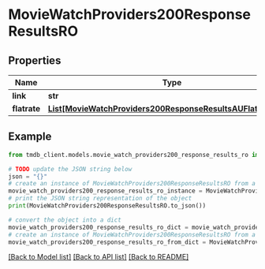 # MovieWatchProviders200ResponseResultsRO


## Properties

Name | Type | Description | Notes
------------ | ------------- | ------------- | -------------
**link** | **str** |  | [optional] 
**flatrate** | [**List[MovieWatchProviders200ResponseResultsAUFlatrateInner]**](MovieWatchProviders200ResponseResultsAUFlatrateInner.md) |  | [optional] 

## Example

```python
from tmdb_client.models.movie_watch_providers200_response_results_ro import MovieWatchProviders200ResponseResultsRO

# TODO update the JSON string below
json = "{}"
# create an instance of MovieWatchProviders200ResponseResultsRO from a JSON string
movie_watch_providers200_response_results_ro_instance = MovieWatchProviders200ResponseResultsRO.from_json(json)
# print the JSON string representation of the object
print(MovieWatchProviders200ResponseResultsRO.to_json())

# convert the object into a dict
movie_watch_providers200_response_results_ro_dict = movie_watch_providers200_response_results_ro_instance.to_dict()
# create an instance of MovieWatchProviders200ResponseResultsRO from a dict
movie_watch_providers200_response_results_ro_from_dict = MovieWatchProviders200ResponseResultsRO.from_dict(movie_watch_providers200_response_results_ro_dict)
```
[[Back to Model list]](../README.md#documentation-for-models) [[Back to API list]](../README.md#documentation-for-api-endpoints) [[Back to README]](../README.md)



